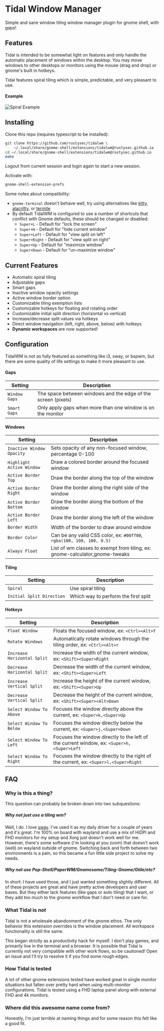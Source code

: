# Tidal Window Manager
Simple and sane window tiling window manager plugin for gnome shell, with gaps!

## Features
Tidal is intended to be somewhat light on features and only handle the automatic
placement of windows within the desktop. You may move windows to other desktops or
monitors using the mouse (drag and drop) or gnome's built in hotkeys.

Tidal features spiral tiling which is simple, predictable, and very pleasant to use.

#### Example
![Spiral Example](https://i.imgur.com/W46QTaY.gif)

## Installing
Clone this repo (requires typescript to be installed):
```sh
git clone https://github.com/rustysec/tidalwm \
    ~/.local/share/gnome-shell/extensions/tidalwm@rustysec.github.io
cd ~/.local/share/gnome-shell/extensions/tidalwm@rustysec.github.io
make
```

Logout from current session and login again to start a new session.

Activate with:
```sh
gnome-shell-extension-prefs
```
Some notes about compatibility:
* `gnome-terminal` doesn't behave well, try using alternatives like
[kitty](https://sw.kovidgoyal.net/kitty/),
[alacritty](https://github.com/alacritty/alacritty), or
[termite](https://github.com/thestinger/termite)
* By default TidalWM is configured to use a number of shortcuts that conflict with Gnome defaults, these should be changed or disabled:
    * `Super+L` - Default for "lock the screen"
    * `Super+H` - Default for "hide current window"
    * `Super+Left` - Default for "view split on left"
    * `Super+Right` - Default for "view split on right"
    * `Super+Up` - Default for "maximize window"
    * `Super+Down` - Default for "un-maximize window"

## Current Features
* Automatic spiral tiling
* Adjustable gaps
* Smart gaps
* Inactive window opacity settings
* Active window border option
* Customizable tiling exemption lists
* Customizable hotkeys for floating and rotating order
* Customizable initial split direction (horizontal vs vertical)
* Increase/decrease split values via hotkeys
* Direct window navigation (left, right, above, below) with hotkeys
* **Dynamic workspaces** are now supported!

## Configuration
TidalWM is not as fully featured as something like i3, sway, or bspwm, but there are some quality
of life settings to make it more pleasant to use.

#### Gaps
|Setting|Description|
|-------|-----------|
|`Window Gaps`| The space between windows and the edge of the screen (pixels)|
|`Smart Gaps`| Only apply gaps when more than one window is on the monitor|

#### Windows
|Setting|Description|
|-------|-----------|
|`Inactive Window Opacity`| Sets opacity of any non-focused window, percentage 0-100|
|`Highlight Active Window`| Draw a colored border around the focused window|
|`Active Border Top`|Draw the border along the top of the window|
|`Active Border Right`|Draw the border along the right side of the window|
|`Active Border Bottom`|Draw the border along the bottom of the window|
|`Active Border Left`|Draw the border along the left of the window|
|`Border Width`|Width of the border to draw around window|
|`Border Color`|Can be any valid CSS color, ex: `#00ff00`, `rgba(100, 100, 100, 0.5)`|
|`Always Float`|List of wm classes to exempt from tiling, ex: gnome-calculator,gnome-tweaks|

#### Tiling
|Setting|Description|
|-------|-----------|
|`Spiral`| Use spiral tiling|
|`Initial Split Direction`| Which way to perform the first split|

#### Hotkeys 
|Setting|Description|
|-------|-----------|
|`Float Window`|Floats the focused window, ex: `<Ctrl><Alt>f`|
|`Rotate Windows`|Automatically rotate windows through the tiling order, ex: `<Ctrl><Alt>r`|
|`Increase Horizontal Split`|Increase the width of the current window, ex: `<Shift><Super>Right`|
|`Decrease Horizontal Split`|Decrease the width of the current window, ex: `<Shift><Super>Left`|
|`Increase Vertical Split`|Increase the height of the current window, ex: `<Shift><Super>Up`|
|`Decrease Vertical Split`|Decrease the height of the current window, ex: `<Shift><Super><Alt>Down`|
|`Select Window To Above`|Focuses the window directly above the current, ex: `<Super>k,<Super>Up`|
|`Select Window To Below`|Focuses the window directly below the current, ex: `<Super>j,<Super>Down`|
|`Select Window To Left`|Focuses the window directly to the left of the current window, ex: `<Super>h,<Super>Left`|
|`Select Window To Right`|Focuses the window directly to the right of the current, ex: `<Super>l,<Super>Right`|


## FAQ
### Why is this a thing?
This question can probably be broken down into two subquestions:

##### Why not just use a tiling wm?
Well, I do. I love [sway](https://github.com/swaywm/sway). I've used it as my daily driver for a couple of years and it's great.
I'm 100% on board with wayland and use a mix of HiDPI and FHD monitors for my setup and 
Xorg just doesn't work well for me. However, there's some software (i'm looking at you
zoom) that doesn't work (well) on wayland outside of gnome. Switching back and forth between
two environments is a pain, so this became a fun little side project to solve my needs.

##### Why not use Pop-Shell/PaperWM/Gnomesome/Tiling-Gnome/Gtile/etc?
In short: I have used those, and I just wanted something slightly different. All of these
projects are great and have pretty active developers and user bases. But they either lack
features (like gaps or auto tiling) that I want, or they add too much to the gnome workflow
that I don't need or care for.

### What Tidal is _not_
Tidal is not a wholesale abandonment of the gnome ethos. The only behavior this extension
overrides is the window placement. All workspace functionality is still the same.

This began strictly as a productivity hack for myself. I don't play games, and primarily
live in the terminal and a browser. It is possible that Tidal is currently not very
compatible with other work flows, so be cautioned! Open an issue and I'll try to 
resolve it if you find some rough edges.

### How Tidal is tested
A lot of other gnome extensions tested have worked great in single monitor situations
but fallen over pretty hard when using multi-monitor configurations. Tidal is tested using a FHD 
laptop panel along with external FHD and 4k monitors.

### Where did this awesome name come from?
Honestly, I'm just _terrible_ at naming things and for some reason this felt like a
good fit.
